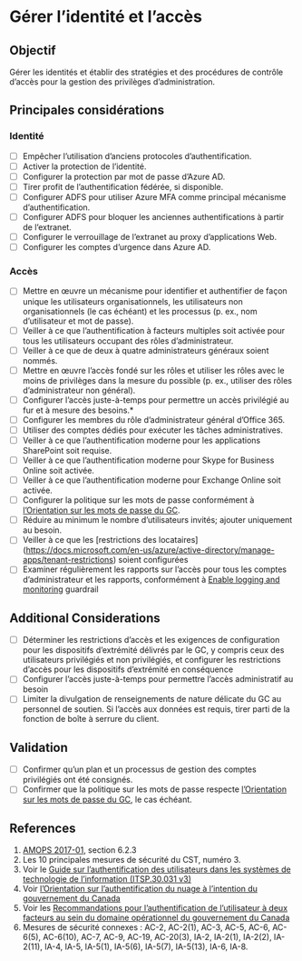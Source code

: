 # Gérer l’identité et l’accès

## Objectif

Gérer les identités et établir des stratégies et des procédures de contrôle d’accès pour la gestion des privilèges d’administration.

## Principales considérations

### Identité

* [ ] Empêcher l’utilisation d’anciens protocoles d’authentification.
* [ ] Activer la protection de l’identité.
* [ ] Configurer la protection par mot de passe d’Azure AD.
* [ ] Tirer profit de l’authentification fédérée, si disponible.
* [ ] Configurer ADFS pour utiliser Azure MFA comme principal mécanisme d’authentification.
* [ ] Configurer ADFS pour bloquer les anciennes authentifications à partir de l’extranet.
* [ ] Configurer le verrouillage de l’extranet au proxy d’applications Web.
* [ ] Configurer les comptes d’urgence dans Azure AD.

### Accès

* [ ]  Mettre en œuvre un mécanisme pour identifier et authentifier de façon unique les utilisateurs organisationnels, les utilisateurs non organisationnels (le cas échéant) et les processus (p. ex., nom d’utilisateur et mot de passe).
* [ ]  Veiller à ce que l’authentification à facteurs multiples soit activée pour tous les utilisateurs occupant des rôles d’administrateur.
* [ ]  Veiller à ce que de deux à quatre administrateurs généraux soient nommés.
* [ ]  Mettre en œuvre l’accès fondé sur les rôles et utiliser les rôles avec le moins de privilèges dans la mesure du possible (p. ex., utiliser des rôles d’administrateur non général).
* [ ]  Configurer l’accès juste-à-temps pour permettre un accès privilégié au fur et à mesure des besoins.* 
* [ ]  Configurer les membres du rôle d’administrateur général d’Office 365.
* [ ]  Utiliser des comptes dédiés pour exécuter les tâches administratives.
* [ ]  Veiller à ce que l’authentification moderne pour les applications SharePoint soit requise.
* [ ]  Veiller à ce que l’authentification moderne pour Skype for Business Online soit activée.
* [ ]  Veiller à ce que l’authentification moderne pour Exchange Online soit activée.
* [ ]  Configurer la politique sur les mots de passe conformément à [l’Orientation sur les mots de passe du GC](https://www.canada.ca/fr/gouvernement/systeme/gouvernement-numerique/orientation-sur-mots-passe.html).
* [ ]  Réduire au minimum le nombre d’utilisateurs invités; ajouter uniquement au besoin.
* [ ]  Veiller à ce que les [restrictions des locataires] (https://docs.microsoft.com/en-us/azure/active-directory/manage-apps/tenant-restrictions) soient configurées
* [ ] Examiner régulièrement les rapports sur l’accès pour tous les comptes d’administrateur et les rapports, conformément à [Enable logging and monitoring](04_Enable-Logging-and-Monitoring.md) guardrail

## Additional Considerations

* [ ] Déterminer les restrictions d’accès et les exigences de configuration pour les dispositifs d’extrémité délivrés par le GC, y compris ceux des utilisateurs privilégiés et non privilégiés, et configurer les restrictions d’accès pour les dispositifs d’extrémité en conséquence
* [ ] Configurer l’accès juste-à-temps pour permettre l’accès administratif au besoin
* [ ] Limiter la divulgation de renseignements de nature délicate du GC au personnel de soutien. Si l’accès aux données est requis, tirer parti de la fonction de boîte à serrure du client.

## Validation

* [ ] Confirmer qu’un plan et un processus de gestion des comptes privilégiés ont été consignés.
* [ ] Confirmer que la politique sur les mots de passe respecte [l’Orientation sur les mots de passe du GC](https://www.canada.ca/fr/gouvernement/systeme/gouvernement-numerique/orientation-sur-mots-passe.html), le cas échéant.

## References

1. [AMOPS 2017-01](https://www.canada.ca/en/treasury-board-secretariat/services/access-information-privacy/security-identity-management/direction-secure-use-commercial-cloud-services-spin.html), section 6.2.3
2. Les 10 principales mesures de sécurité du CST, numéro 3.
3. Voir le [Guide sur l’authentification des utilisateurs dans les systèmes de technologie de l’information (ITSP.30.031 v3)](https://cyber.gc.ca/fr/orientation/guide-sur-lauthentification-des-utilisateurs-dans-les-systemes-de-technologie-de)
4. Voir [l’Orientation sur l’authentification du nuage à l’intention du gouvernement du Canada](https://intranet.canada.ca/wg-tg/cagc-angc-fra.asp)
5. Voir les [Recommandations pour l’authentification de l’utilisateur à deux facteurs au sein du domaine opérationnel du gouvernement du Canada](https://intranet.canada.ca/wg-tg/rtua-rafu-fra.asp)
6.	Mesures de sécurité connexes : AC-2, AC-2(1), AC-3, AC-5, AC-6, AC-6(5), AC-6(10), AC-7, AC-9, AC-19, AC-20(3), IA-2, IA-2(1), IA-2(2), IA-2(11), IA-4, IA-5, IA-5(1), IA-5(6), IA-5(7), IA-5(13), IA-6, IA-8.
